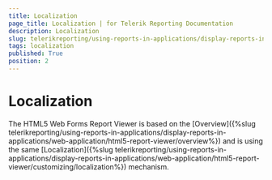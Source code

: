 ```yaml
---
title: Localization
page_title: Localization | for Telerik Reporting Documentation
description: Localization
slug: telerikreporting/using-reports-in-applications/display-reports-in-applications/web-application/html5-asp.net-web-forms-report-viewer/customizing/localization
tags: localization
published: True
position: 2
---
```


# Localization



The HTML5 Web Forms Report Viewer is based on the [Overview]({%slug telerikreporting/using-reports-in-applications/display-reports-in-applications/web-application/html5-report-viewer/overview%}) and is using the same        [Localization]({%slug telerikreporting/using-reports-in-applications/display-reports-in-applications/web-application/html5-report-viewer/customizing/localization%}) mechanism.       
